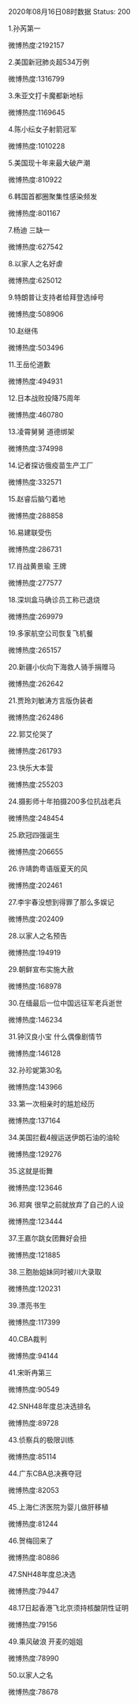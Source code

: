 2020年08月16日08时数据
Status: 200

1.孙芮第一

微博热度:2192157

2.美国新冠肺炎超534万例

微博热度:1316799

3.朱亚文打卡魔都新地标

微博热度:1169645

4.陈小纭女子射箭冠军

微博热度:1010228

5.美国现十年来最大破产潮

微博热度:810922

6.韩国首都圈聚集性感染频发

微博热度:801167

7.杨迪 三缺一

微博热度:627542

8.以家人之名好虐

微博热度:625012

9.特朗普让支持者给拜登选绰号

微博热度:508906

10.赵继伟

微博热度:503496

11.王岳伦道歉

微博热度:494931

12.日本战败投降75周年

微博热度:460780

13.凌霄舅舅 道德绑架

微博热度:374998

14.记者探访俄疫苗生产工厂

微博热度:332571

15.赵睿后脑勺着地

微博热度:288858

16.易建联受伤

微博热度:286731

17.肖战黄景瑜 王牌

微博热度:277577

18.深圳盒马确诊员工称已退烧

微博热度:269979

19.多家航空公司恢复飞机餐

微博热度:265157

20.新疆小伙向下海救人骑手捐赠马

微博热度:262642

21.贾玲刘敏涛方言版伪装者

微博热度:262486

22.郭艾伦哭了

微博热度:261793

23.快乐大本营

微博热度:255203

24.摄影师十年拍摄200多位抗战老兵

微博热度:248454

25.欧冠四强诞生

微博热度:206655

26.许靖韵粤语版夏天的风

微博热度:202461

27.李宇春没想到得罪了那么多娱记

微博热度:202409

28.以家人之名预告

微博热度:194919

29.朝鲜宣布实施大赦

微博热度:168978

30.在缅最后一位中国远征军老兵逝世

微博热度:146234

31.钟汉良小宝 什么偶像剧情节

微博热度:146128

32.孙珍妮第30名

微博热度:143966

33.第一次相亲时的尴尬经历

微博热度:137164

34.美国拦截4艘运送伊朗石油的油轮

微博热度:129276

35.这就是街舞

微博热度:123646

36.郑爽 很早之前就放弃了自己的人设

微博热度:123444

37.王嘉尔跳女团舞好会扭

微博热度:121885

38.三胞胎姐妹同时被川大录取

微博热度:120231

39.漂亮书生

微博热度:117399

40.CBA裁判

微博热度:94144

41.宋昕冉第三

微博热度:90549

42.SNH48年度总决选排名

微博热度:89728

43.侦察兵的极限训练

微博热度:85114

44.广东CBA总决赛夺冠

微博热度:82053

45.上海仁济医院为婴儿做肝移植

微博热度:81244

46.贺梅回来了

微博热度:80886

47.SNH48年度总决选

微博热度:79447

48.17日起香港飞北京须持核酸阴性证明

微博热度:79156

49.乘风破浪 开麦的姐姐

微博热度:78990

50.以家人之名

微博热度:78678

